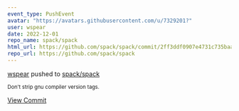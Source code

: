 ```yaml
---
event_type: PushEvent
avatar: "https://avatars.githubusercontent.com/u/7329201?"
user: wspear
date: 2022-12-01
repo_name: spack/spack
html_url: https://github.com/spack/spack/commit/2ff3ddf0907e4731c735baa6b6e5962f8cad631b
repo_url: https://github.com/spack/spack
---
```


<a href='https://github.com/wspear' target='_blank'>wspear</a> pushed to <a href='https://github.com/spack/spack' target='_blank'>spack/spack</a>

<small>Don't strip gnu compiler version tags.</small>

<a href='https://github.com/spack/spack/commit/2ff3ddf0907e4731c735baa6b6e5962f8cad631b' target='_blank'>View Commit</a>